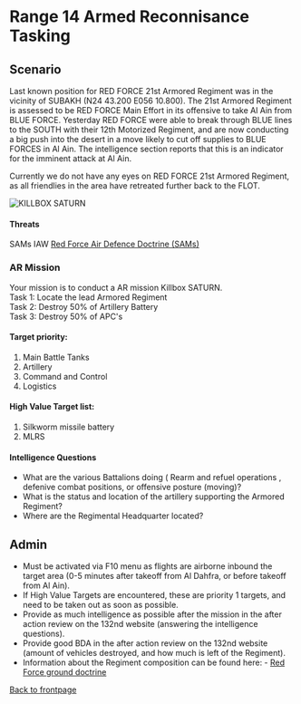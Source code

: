 # Range 14 Armed Reconnisance Tasking

## Scenario
Last known position for RED FORCE 21st Armored Regiment was in the vicinity of SUBAKH (N24 43.200 E056 10.800).
The 21st Armored Regiment is assessed to be RED FORCE Main Effort in its offensive to take Al Ain from BLUE FORCE.
Yesterday RED FORCE were able to break through BLUE lines to the SOUTH with their 12th Motorized Regiment, and are now conducting a big push into the desert in a move likely to cut off supplies to BLUE FORCES 
in Al Ain.
The intelligence section reports that this is an indicator for the imminent attack at Al Ain. 

Currently we do not have any eyes on RED FORCE 21st Armored Regiment, as all friendlies in the area have retreated further back to the FLOT. 


![KILLBOX SATURN](/ATRM_Brief/Pictures/EX_GREENSTORM_R4_AR.PNG)


#### Threats
SAMs IAW [Red Force Air Defence Doctrine (SAMs)](/ATRM_Brief/Pages/Generic_airdefence.html)  



### AR Mission
Your mission is to conduct a AR mission Killbox SATURN.<br>
Task 1: Locate the lead Armored Regiment<br>
Task 2: Destroy 50% of Artillery Battery<br>
Task 3: Destroy 50% of APC's<br>


#### Target priority:
1. Main Battle Tanks
2. Artillery
3. Command and Control 
4. Logistics


#### High Value Target list: 
1. Silkworm missile battery
2. MLRS


#### Intelligence Questions
- What are the various Battalions doing ( Rearm and refuel operations , defenive combat positions, or offensive posture (moving)?
- What is the status and location of the artillery supporting the Armored Regiment?
- Where are the Regimental Headquarter located?



## Admin
- Must be activated via F10 menu as flights are airborne inbound the target area (0-5 minutes after takeoff from Al Dahfra, or before takeoff from Al Ain).
- If High Value Targets are encountered, these are priority 1 targets, and need to be taken out as soon as possible.
- Provide as much intelligence as possible after the mission in the after action review on the 132nd website (answering the intelligence questions).
- Provide good BDA in the after action review on the 132nd website (amount of vehicles destroyed, and how much is left of the Regiment).
- Information about the Regiment composition can be found here: - [Red Force ground doctrine](/ATRM_Brief/Pages/Generic_groundforce.html)
 






[Back to frontpage](https://132nd-vwing.github.io/ATRM_Brief/)